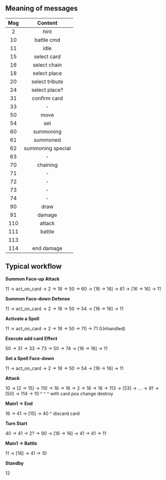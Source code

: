 ## Meaning of messages

|  Msg  |      Content      |
| :---: | :---------------: |
|   2   |       hint        |
|  10   |    battle cmd     |
|  11   |       idle        |
|  15   |    select card    |
|  16   |   select chain    |
|  18   |   select place    |
|  20   |  select tribute   |
|  24   |   select place?   |
|  31   |   confirm card    |
|  33   |         -         |
|  50   |       move        |
|  54   |        set        |
|  60   |     summoning     |
|  61   |     summoned      |
|  62   | summoning special |
|  63   |         -         |
|  70   |     chaining      |
|  71   |         -         |
|  72   |         -         |
|  73   |         -         |
|  74   |         -         |
|  90   |       draw        |
|  91   |      damage       |
|  110  |      attack       |
|  111  |      battle       |
|  113  |                   |
|  114  |    end damage     |

## Typical workflow

**Summon Face-up Attack**

11 -> act_on_card -> 2 -> 18 -> 50 -> 60 -> [16 -> 16] -> 61 -> [16 -> 16] -> 11

**Summon Face-down Defense**

11 -> act_on_card -> 2 -> 18 -> 50 -> 54 -> [16 -> 16] -> 11

**Activate a Spell**

11 -> act_on_card -> 2 -> 18 -> 50 -> 70 -> 71 (Unhandled)

**Execute add card Effect**

50 -> 31 -> 33 -> 73 -> 50 -> 74 -> [16 -> 16] -> 11

**Set a Spell Face-down**

11 -> act_on_card -> 2 -> 18 -> 50 -> 54 -> [16 -> 16] -> 11

**Attack**

10 -> [2 -> 15] -> 110 -> 16 -> 16 -> 2 -> 16 -> 16 -> 113 -> [53] -> ... -> 91 -> [50] -> 114 -> 10
      ^                                                       ^                    ^
      with card                                               pos change           destroy

**Main1 -> End**

16 -> 41 -> [15] -> 40
            ^
            discard card

**Turn Start**

40 -> 41 -> 2? -> 90 -> [16 -> 16] -> 41 -> 41 -> 11

**Main1 -> Battle**

11 -> [16] -> 41 -> 10

**Standby**

12
